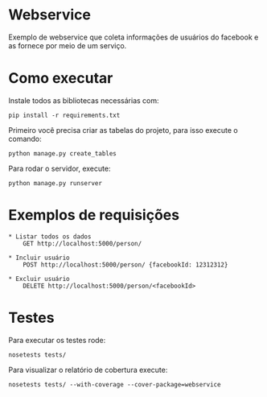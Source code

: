 Webservice
===========

Exemplo de webservice que coleta informações de usuários do facebook e as fornece por meio de um serviço.


Como executar
==============

Instale todos as bibliotecas necessárias com:

    pip install -r requirements.txt


Primeiro você precisa criar as tabelas do projeto, para isso execute o comando:

    python manage.py create_tables

Para rodar o servidor, execute:

    python manage.py runserver


Exemplos de requisições
=======================

    * Listar todos os dados
        GET http://localhost:5000/person/

    * Incluir usuário
        POST http://localhost:5000/person/ {facebookId: 12312312}

    * Excluir usuário
        DELETE http://localhost:5000/person/<facebookId>


Testes
=======

Para executar os testes rode:

    nosetests tests/


Para visualizar o relatório de cobertura execute:

    nosetests tests/ --with-coverage --cover-package=webservice


